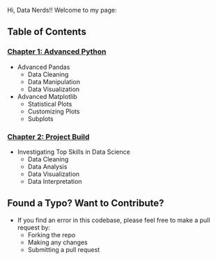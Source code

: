 Hi, Data Nerds!! Welcome to my page:

## Table of Contents

### [Chapter 1: Advanced Python](/1_Advanced/)

- Advanced Pandas
    - Data Cleaning
    - Data Manipulation
    - Data Visualization
- Advanced Matplotlib
    - Statistical Plots
    - Customizing Plots
    - Subplots

### [Chapter 2: Project Build](/2_Project/)

- Investigating Top Skills in Data Science
    - Data Cleaning
    - Data Analysis
    - Data Visualization
    - Data Interpretation

## Found a Typo? Want to Contribute?
- If you find an error in this codebase, please feel free to make a pull request by:
    - Forking the repo
    - Making any changes
    - Submitting a pull request
